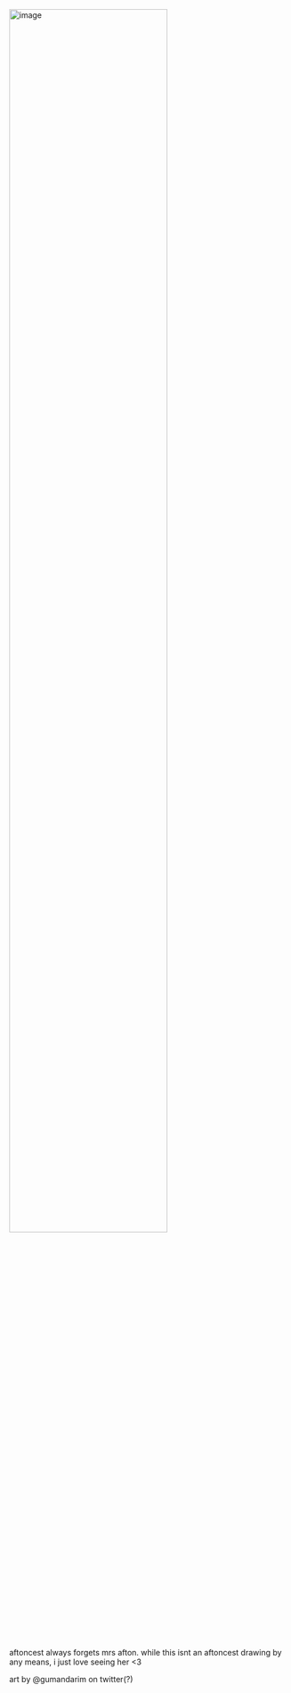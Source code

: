 <img width="75%" height="75%" alt="image" src="https://github.com/user-attachments/assets/394904ad-e8a9-43a3-9889-5acc6686704b" />

aftoncest always forgets mrs afton. while this isnt an aftoncest drawing by any means, i just love seeing her <3

art by @gumandarim on twitter(?)
